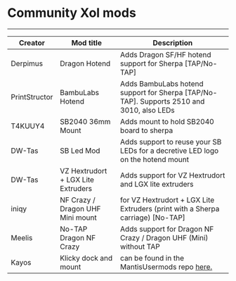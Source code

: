 # Community Xol mods

---

|Creator |Mod title |Description |
|--- |--- |--- |
|Derpimus |Dragon Hotend |Adds Dragon SF/HF hotend support for Sherpa [TAP/No-TAP] ||Meelis |Dragon NF Crazy |Mount for Dragon NF Crazy / Dragon UHF (Mini) for Sherpa Mini [No-TAP] |
|PrintStructor |BambuLabs Hotend |Adds BambuLabs hotend support for Sherpa [TAP/No-TAP]. Supports 2510 and 3010, also LEDs |
|T4KUUY4 |SB2040 36mm Mount |Adds mount to hold SB2040 board to sherpa |
|DW-Tas |SB Led Mod |Adds support to reuse your SB LEDs for a decretive LED logo on the hotend mount |
|DW-Tas |VZ Hextrudort + LGX Lite Extruders |Adds support for VZ Hextrudort and LGX lite extruders |
|iniqy |NF Crazy / Dragon UHF Mini mount | for VZ Hextrudort + LGX Lite Extruders (print with a Sherpa carriage) [No-TAP] |
|Meelis |No-TAP Dragon NF Crazy |Adds support for Dragon NF Crazy / Dragon UHF (Mini) without TAP |
| Kayos | Klicky dock and mount | can be found in the MantisUsermods repo [here.](https://github.com/mandryd/MantisUsermods/tree/main/Usermods/KayosMaker/MGN12_Klicky/STLs) |